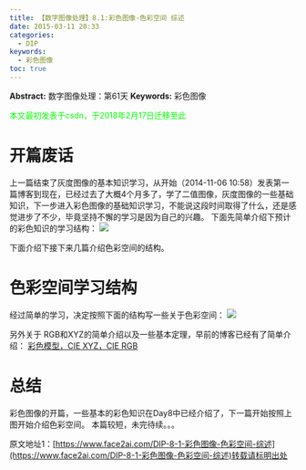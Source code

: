 ```yaml
---
title: 【数字图像处理】8.1:彩色图像-色彩空间 综述
date: 2015-03-11 20:33
categories:
  - DIP
keywords:
  - 彩色图像
toc: true
---
```

**Abstract:** 数字图像处理：第61天
**Keywords:** 彩色图像
<!--more-->
<font color="00FF00">本文最初发表于csdn，于2018年2月17日迁移至此</font>
# 开篇废话
上一篇结束了灰度图像的基本知识学习，从开始（2014-11-06 10:58）发表第一篇博客到现在，已经过去了大概4个月多了，学了二值图像，灰度图像的一些基础知识，下一步进入彩色图像的基础知识学习，不能说这段时间取得了什么，还是感觉进步了不少，毕竟坚持不懈的学习是因为自己的兴趣。
下面先简单介绍下预计的彩色知识的学习结构：
![](https://tony4ai-1251394096.cos.ap-hongkong.myqcloud.com/blog_images/DIP-8-1-彩色图像-色彩空间-综述/20150311202804085.jpeg)

下面介绍下接下来几篇介绍色彩空间的结构。
# 色彩空间学习结构
经过简单的学习，决定按照下面的结构写一些关于色彩空间：
![](https://tony4ai-1251394096.cos.ap-hongkong.myqcloud.com/blog_images/DIP-8-1-彩色图像-色彩空间-综述/20150312135844944.jpeg)

另外关于 RGB和XYZ的简单介绍以及一些基本定理，早前的博客已经有了简单介绍：
[彩色模型，CIE XYZ，CIE RGB](http://blog.csdn.net/tonyshengtan/article/details/42041987)
# 总结
彩色图像的开篇，一些基本的彩色知识在Day8中已经介绍了，下一篇开始按照上图开始介绍色彩空间。
本篇较短，未完待续。。。





原文地址1：[https://www.face2ai.com/DIP-8-1-彩色图像-色彩空间-综述](https://www.face2ai.com/DIP-8-1-彩色图像-色彩空间-综述)转载请标明出处
